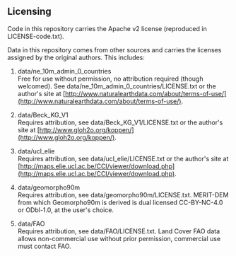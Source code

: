 ## Licensing

Code in this repository carries the Apache v2 license (reproduced in LICENSE-code.txt).

Data in this repository comes from other sources and carries the licenses assigned by the original authors. This includes:

1. data/ne\_10m\_admin\_0\_countries  
   Free for use without permission, no attribution required (though welcomed). See data/ne\_10m\_admin\_0\_countries/LICENSE.txt or the author's site at [http://www.naturalearthdata.com/about/terms-of-use/](http://www.naturalearthdata.com/about/terms-of-use/).

1. data/Beck\_KG\_V1  
   Requires attribution, see data/Beck\_KG\_V1/LICENSE.txt or the author's site at [http://www.gloh2o.org/koppen/](http://www.gloh2o.org/koppen/).

1. data/ucl\_elie  
   Requires attribution, see data/ucl\_elie/LICENSE.txt or the author's site at [http://maps.elie.ucl.ac.be/CCI/viewer/download.php](http://maps.elie.ucl.ac.be/CCI/viewer/download.php).

1. data/geomorpho90m  
   Requires attribution, see data/geomorpho90m/LICENSE.txt.
   MERIT-DEM from which Geomorpho90m is derived is dual licensed CC-BY-NC-4.0 or ODbl-1.0, at the user's choice.  

1. data/FAO  
   Requires attribution, see data/FAO/LICENSE.txt.
   Land Cover FAO data allows non-commercial use without prior permission, commercial
   use must contact FAO.
